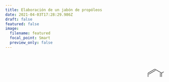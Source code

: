 ```yaml
---
title: Elaboración de un jabón de propóleos
date: 2021-04-03T17:28:29.986Z
draft: false
featured: false
image:
  filename: featured
  focal_point: Smart
  preview_only: false
---
```



<center>

<svg
   xmlns:dc="http://purl.org/dc/elements/1.1/"
   xmlns:cc="http://creativecommons.org/ns#"
   xmlns:rdf="http://www.w3.org/1999/02/22-rdf-syntax-ns#"
   xmlns:svg="http://www.w3.org/2000/svg"
   xmlns="http://www.w3.org/2000/svg"
   xml:space="preserve"
   height="141.7325"
   width="992.12625"
   version="1.1"
   id="svg2"><metadata
     id="metadata8"><rdf:RDF><cc:Work
         rdf:about=""><dc:format>image/svg+xml</dc:format><dc:type
           rdf:resource="http://purl.org/dc/dcmitype/StillImage" /><dc:title /></cc:Work></rdf:RDF></metadata><defs
     id="defs6" /><g
     transform="matrix(1.25,0,0,-1.25,0,141.7325)"
     id="g10"><g
       transform="translate(362.879,72.174)"
       id="g12"><g
         id="g14"><g
           id="g16"><g
             id="g18"><g
               id="g20"><g
                 id="g22" /></g></g><g
             id="g24"><g
               id="g26"><g
                 id="g28"><g
                   transform="translate(52.266,0)"
                   id="g30"><g
                     id="g32"><g
                       id="g34"><g
                         id="g36"><g
                           id="g38"><g
                             id="g40" /></g></g><g
                         id="g42"><g
                           transform="translate(-3.736,0)"
                           id="g44"><g
                             id="g46"><g
                               transform="translate(-411.409,-72.174)"
                               id="g48"><text
                                 style="line-height:0%"
                                 id="text50"
                                 transform="matrix(1,0,0,-1,411.409,72.174)"><tspan
                                   id="tspan52"
                                   y="0"
                                   x="0"
                                   style="font-variant:normal;font-weight:normal;font-size:9.96259975px;font-family:CMR10;-inkscape-font-specification:CMR10;writing-mode:lr-tb;fill:#000000;fill-opacity:1;fill-rule:nonzero;stroke:none">N</tspan></text>
<g
                                 transform="translate(411.409,72.174)"
                                 id="g54" /></g></g><g
                             transform="translate(3.736,0)"
                             id="g56" /></g></g><g
                         id="g58"><g
                           transform="translate(3.736,0)"
                           id="g60"><g
                             id="g62"><g
                               transform="translate(-418.881,-72.174)"
                               id="g64"><text
                                 style="line-height:0%"
                                 id="text66"
                                 transform="matrix(1,0,0,-1,418.881,72.174)"><tspan
                                   id="tspan68"
                                   y="0"
                                   x="0"
                                   style="font-variant:normal;font-weight:normal;font-size:9.96259975px;font-family:CMR10;-inkscape-font-specification:CMR10;writing-mode:lr-tb;fill:#000000;fill-opacity:1;fill-rule:nonzero;stroke:none">H</tspan></text>
<text
                                 style="line-height:0%"
                                 id="text70"
                                 transform="matrix(1,0,0,-1,426.353,70.68)"><tspan
                                   id="tspan72"
                                   y="0"
                                   x="0"
                                   style="font-variant:normal;font-weight:normal;font-size:6.97380018px;font-family:CMR7;-inkscape-font-specification:CMR7;writing-mode:lr-tb;fill:#000000;fill-opacity:1;fill-rule:nonzero;stroke:none">2</tspan></text>
<g
                                 transform="translate(418.881,72.174)"
                                 id="g74" /></g></g><g
                             transform="translate(-3.736,0)"
                             id="g76" /></g></g><g
                         id="g78"><g
                           transform="translate(-17.256,-6.558)"
                           id="g80"><g
                             id="g82" /><g
                             transform="translate(17.256,6.558)"
                             id="g84" /></g></g><g
                         id="g86"><g
                           transform="translate(-17.256,-6.558)"
                           id="g88"><g
                             id="g90" /><g
                             transform="translate(17.256,6.558)"
                             id="g92" /></g></g><g
                         id="g94" /><g
                         id="g96" /><g
                         id="g98" /><g
                         id="g100" /><g
                         id="g102"><path
                           id="path104"
                           style="fill:none;stroke:#000000;stroke-opacity:1;stroke-width:0.99628;stroke-linecap:butt;stroke-linejoin:miter;stroke-miterlimit:10;stroke-dasharray:none"
                           d="m -4.59897,0.7491 -12.6571,-7.30794" /></g><g
                         id="g106"><g
                           transform="translate(-17.256,-26.484)"
                           id="g108"><g
                             id="g110" /><g
                             transform="translate(17.256,26.484)"
                             id="g112" /></g></g><g
                         id="g114"><g
                           transform="translate(-17.256,-26.484)"
                           id="g116"><g
                             id="g118" /><g
                             transform="translate(17.256,26.484)"
                             id="g120" /></g></g><g
                         id="g122" /><g
                         id="g124" /><g
                         id="g126" /><g
                         id="g128" /><g
                         id="g130" /><g
                         id="g132" /><g
                         id="g134" /><g
                         id="g136" /><g
                         id="g138"><path
                           id="path140"
                           style="fill:none;stroke:#000000;stroke-opacity:1;stroke-width:0.99628;stroke-linecap:butt;stroke-linejoin:miter;stroke-miterlimit:10;stroke-dasharray:none"
                           d="m -17.25607,-6.55884 0,-19.92556" /></g><g
                         id="g142"><path
                           id="path144"
                           style="fill:none;stroke:#000000;stroke-opacity:1;stroke-width:0.99628;stroke-linecap:butt;stroke-linejoin:miter;stroke-miterlimit:10;stroke-dasharray:none"
                           d="m -20.74304,-6.55884 0,-19.92556" /></g><g
                         id="g146"><g
                           transform="translate(-34.512,-36.446)"
                           id="g148"><g
                             id="g150" /><g
                             transform="translate(34.512,36.446)"
                             id="g152" /></g></g><g
                         id="g154"><g
                           transform="translate(-34.512,-36.446)"
                           id="g156"><g
                             id="g158" /><g
                             transform="translate(34.512,36.446)"
                             id="g160" /></g></g><g
                         id="g162" /><g
                         id="g164" /><g
                         id="g166" /><g
                         id="g168" /><g
                         id="g170"><path
                           id="path172"
                           style="fill:none;stroke:#000000;stroke-opacity:1;stroke-width:0.99628;stroke-linecap:butt;stroke-linejoin:miter;stroke-miterlimit:10;stroke-dasharray:none"
                           d="m -17.25607,-26.4844 -17.25609,-9.96279" /></g><g
                         id="g174"><g
                           transform="translate(-51.768,-26.484)"
                           id="g176"><g
                             id="g178" /><g
                             transform="translate(51.768,26.484)"
                             id="g180" /></g></g><g
                         id="g182"><g
                           transform="translate(-51.768,-26.484)"
                           id="g184"><g
                             id="g186" /><g
                             transform="translate(51.768,26.484)"
                             id="g188" /></g></g><g
                         id="g190" /><g
                         id="g192" /><g
                         id="g194" /><g
                         id="g196" /><g
                         id="g198" /><g
                         id="g200" /><g
                         id="g202" /><g
                         id="g204" /><g
                         id="g206"><path
                           id="path208"
                           style="fill:none;stroke:#000000;stroke-opacity:1;stroke-width:0.99628;stroke-linecap:butt;stroke-linejoin:miter;stroke-miterlimit:10;stroke-dasharray:none"
                           d="m -34.51216,-36.44719 -17.25609,9.96279" /></g><g
                         id="g210"><path
                           id="path212"
                           style="fill:none;stroke:#000000;stroke-opacity:1;stroke-width:0.99628;stroke-linecap:butt;stroke-linejoin:miter;stroke-miterlimit:10;stroke-dasharray:none"
                           d="m -32.76852,-33.42712 -17.25609,9.96278" /></g><g
                         id="g214"><g
                           transform="translate(-51.768,-6.559)"
                           id="g216"><g
                             id="g218" /><g
                             transform="translate(51.768,6.559)"
                             id="g220" /></g></g><g
                         id="g222"><g
                           transform="translate(-51.768,-6.559)"
                           id="g224"><g
                             id="g226" /><g
                             transform="translate(51.768,6.559)"
                             id="g228" /></g></g><g
                         id="g230" /><g
                         id="g232" /><g
                         id="g234" /><g
                         id="g236" /><g
                         id="g238"><path
                           id="path240"
                           style="fill:none;stroke:#000000;stroke-opacity:1;stroke-width:0.99628;stroke-linecap:butt;stroke-linejoin:miter;stroke-miterlimit:10;stroke-dasharray:none"
                           d="m -51.76825,-26.4844 0,19.92556" /></g><g
                         id="g242"><g
                           transform="translate(-34.512,3.404)"
                           id="g244"><g
                             id="g246" /><g
                             transform="translate(34.512,-3.404)"
                             id="g248" /></g></g><g
                         id="g250"><g
                           transform="translate(-34.512,3.404)"
                           id="g252"><g
                             id="g254" /><g
                             transform="translate(34.512,-3.404)"
                             id="g256" /></g></g><g
                         id="g258" /><g
                         id="g260" /><g
                         id="g262" /><g
                         id="g264" /><g
                         id="g266" /><g
                         id="g268" /><g
                         id="g270" /><g
                         id="g272" /><g
                         id="g274"><path
                           id="path276"
                           style="fill:none;stroke:#000000;stroke-opacity:1;stroke-width:0.99628;stroke-linecap:butt;stroke-linejoin:miter;stroke-miterlimit:10;stroke-dasharray:none"
                           d="m -51.76825,-6.55884 17.25609,9.96277" /></g><g
                         id="g278"><path
                           id="path280"
                           style="fill:none;stroke:#000000;stroke-opacity:1;stroke-width:0.99628;stroke-linecap:butt;stroke-linejoin:miter;stroke-miterlimit:10;stroke-dasharray:none"
                           d="m -50.02461,-9.57892 17.25609,9.96277" /></g><g
                         id="g282"><g
                           transform="translate(-17.256,-6.559)"
                           id="g284"><g
                             id="g286" /><g
                             transform="translate(17.256,6.559)"
                             id="g288" /></g></g><g
                         id="g290"><g
                           transform="translate(-17.256,-6.559)"
                           id="g292"><g
                             id="g294" /><g
                             transform="translate(17.256,6.559)"
                             id="g296" /></g></g><g
                         id="g298" /><g
                         id="g300" /><g
                         id="g302" /><g
                         id="g304" /><g
                         id="g306"><path
                           id="path308"
                           style="fill:none;stroke:#000000;stroke-opacity:1;stroke-width:0.99628;stroke-linecap:butt;stroke-linejoin:miter;stroke-miterlimit:10;stroke-dasharray:none"
                           d="m -34.51216,3.40393 17.25609,-9.96277" /></g></g></g><g
                     transform="translate(-52.266,0)"
                     id="g310" /></svg>